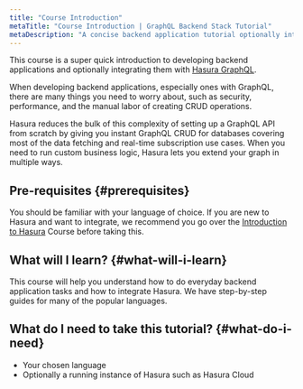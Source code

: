 ```yaml
---
title: "Course Introduction"
metaTitle: "Course Introduction | GraphQL Backend Stack Tutorial"
metaDescription: "A concise backend application tutorial optionally integrating with Hasura"
---
```


This course is a super quick introduction to developing backend applications and optionally integrating them with [Hasura GraphQL](https://hasura.io/).

When developing backend applications, especially ones with GraphQL, there are many things you need to worry about, such as security, performance, and the manual labor of creating CRUD operations.

Hasura reduces the bulk of this complexity of setting up a GraphQL API from scratch by giving you instant GraphQL CRUD for databases covering most of the data fetching and real-time subscription use cases. When you need to run custom business logic, Hasura lets you extend your graph in multiple ways.

## Pre-requisites {#prerequisites}

You should be familiar with your language of choice. If you are new to Hasura and want to integrate, we recommend you go over the [Introduction to Hasura](https://hasura.io/learn/graphql/hasura/introduction/) Course before taking this.

## What will I learn? {#what-will-i-learn}

This course will help you understand how to do everyday backend application tasks and how to integrate Hasura. We have step-by-step guides for many of the popular languages.

## What do I need to take this tutorial? {#what-do-i-need}

- Your chosen language
- Optionally a running instance of Hasura such as Hasura Cloud
